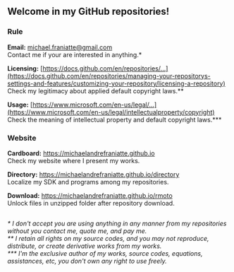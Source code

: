 ﻿## Welcome in my GitHub repositories!  
  
### Rule  
  
**Email:** michael.franiatte@gmail.com  
Contact me if your are interested in anything.\*  
  
**Licensing:** [https://docs.github.com/en/repositories/...](https://docs.github.com/en/repositories/managing-your-repositorys-settings-and-features/customizing-your-repository/licensing-a-repository)  
Check my legitimacy about applied default copyright laws.\*\*  
  
**Usage:** [https://www.microsoft.com/en-us/legal/...](https://www.microsoft.com/en-us/legal/intellectualproperty/copyright)  
Check the meaning of intellectual property and default copyright laws.\*\*\*  
  
### Website  
  
**Cardboard:** https://michaelandrefraniatte.github.io  
Check my website where I present my works.  
  
**Directory:** https://michaelandrefraniatte.github.io/directory  
Localize my SDK and programs among my repositories.  
  
**Download:** https://michaelandrefraniatte.github.io/rmoto  
Unlock files in unzipped folder after repository download.  
  
##  
*\* I don't accept you are using anything in any manner from my repositories without you contact me, quote me, and pay me.*  
*\*\* I retain all rights on my source codes, and you may not reproduce, distribute, or create derivative works from my works.*  
*\*\*\* I'm the exclusive author of my works, source codes, equations, assistances, etc, you don't own any right to use freely.*  